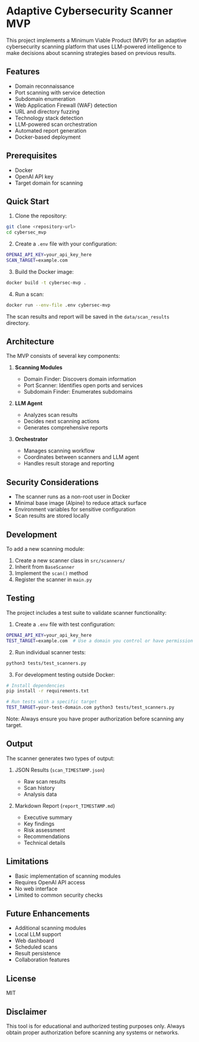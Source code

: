 # Adaptive Cybersecurity Scanner MVP

This project implements a Minimum Viable Product (MVP) for an adaptive cybersecurity scanning platform that uses LLM-powered intelligence to make decisions about scanning strategies based on previous results.

## Features

- Domain reconnaissance
- Port scanning with service detection
- Subdomain enumeration
- Web Application Firewall (WAF) detection
- URL and directory fuzzing
- Technology stack detection
- LLM-powered scan orchestration
- Automated report generation
- Docker-based deployment

## Prerequisites

- Docker
- OpenAI API key
- Target domain for scanning

## Quick Start

1. Clone the repository:
```bash
git clone <repository-url>
cd cybersec_mvp
```

2. Create a `.env` file with your configuration:
```bash
OPENAI_API_KEY=your_api_key_here
SCAN_TARGET=example.com
```

3. Build the Docker image:
```bash
docker build -t cybersec-mvp .
```

4. Run a scan:
```bash
docker run --env-file .env cybersec-mvp
```

The scan results and report will be saved in the `data/scan_results` directory.

## Architecture

The MVP consists of several key components:

1. **Scanning Modules**
   - Domain Finder: Discovers domain information
   - Port Scanner: Identifies open ports and services
   - Subdomain Finder: Enumerates subdomains

2. **LLM Agent**
   - Analyzes scan results
   - Decides next scanning actions
   - Generates comprehensive reports

3. **Orchestrator**
   - Manages scanning workflow
   - Coordinates between scanners and LLM agent
   - Handles result storage and reporting

## Security Considerations

- The scanner runs as a non-root user in Docker
- Minimal base image (Alpine) to reduce attack surface
- Environment variables for sensitive configuration
- Scan results are stored locally

## Development

To add a new scanning module:

1. Create a new scanner class in `src/scanners/`
2. Inherit from `BaseScanner`
3. Implement the `scan()` method
4. Register the scanner in `main.py`

## Testing

The project includes a test suite to validate scanner functionality:

1. Create a `.env` file with test configuration:
```bash
OPENAI_API_KEY=your_api_key_here
TEST_TARGET=example.com  # Use a domain you control or have permission to scan
```

2. Run individual scanner tests:
```bash
python3 tests/test_scanners.py
```

3. For development testing outside Docker:
```bash
# Install dependencies
pip install -r requirements.txt

# Run tests with a specific target
TEST_TARGET=your-test-domain.com python3 tests/test_scanners.py
```

Note: Always ensure you have proper authorization before scanning any target.

## Output

The scanner generates two types of output:

1. JSON Results (`scan_TIMESTAMP.json`)
   - Raw scan results
   - Scan history
   - Analysis data

2. Markdown Report (`report_TIMESTAMP.md`)
   - Executive summary
   - Key findings
   - Risk assessment
   - Recommendations
   - Technical details

## Limitations

- Basic implementation of scanning modules
- Requires OpenAI API access
- No web interface
- Limited to common security checks

## Future Enhancements

- Additional scanning modules
- Local LLM support
- Web dashboard
- Scheduled scans
- Result persistence
- Collaboration features

## License

MIT

## Disclaimer

This tool is for educational and authorized testing purposes only. Always obtain proper authorization before scanning any systems or networks.
